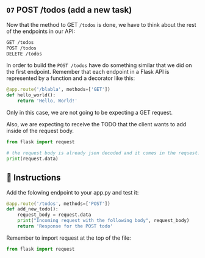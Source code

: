 ## `07` POST /todos (add a new task)

Now that the method to GET `/todos` is done, we have to think about the rest of the endpoints in our API:

```txt
GET /todos
POST /todos
DELETE /todos
```

In order to build the `POST /todos` have do something similar that we did on the first endpoint. Remember that each endpoint in a Flask API is represented by a function and a decorator like this:

```python
@app.route('/blabla', methods=['GET'])
def hello_world():
    return 'Hello, World!'
```

Only in this case, we are not going to be expecting a GET request.

Also, we are expecting to receive the TODO that the client wants to add inside of the request body.

```python
from flask import request

# the request body is already json decoded and it comes in the request.data variable
print(request.data)
```

## 📝 Instructions

Add the folowing endpoint to your app.py and test it:

```python
@app.route('/todos', methods=['POST'])
def add_new_todo():
    request_body = request.data
    print("Incoming request with the following body", request_body)
    return 'Response for the POST todo'
```

Remember to import request at the top of the file:

```python
from flask import request
```